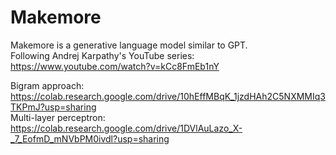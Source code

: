 # Makemore

Makemore is a generative language model similar to GPT.  
Following Andrej Karpathy's YouTube series: https://www.youtube.com/watch?v=kCc8FmEb1nY

Bigram approach: https://colab.research.google.com/drive/10hEffMBqK_1jzdHAh2C5NXMMIq3TKPmJ?usp=sharing  
Multi-layer perceptron: https://colab.research.google.com/drive/1DVlAuLazo_X-_7_EofmD_mNVbPM0ivdl?usp=sharing
